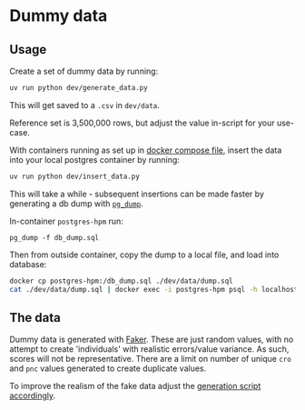 # Dummy data

## Usage

Create a set of dummy data by running:

```sh
uv run python dev/generate_data.py
```

This will get saved to a `.csv` in `dev/data`.

Reference set is 3,500,000 rows, but adjust the value in-script for your use-case.

With containers running as set up in [docker compose file](../docker-compose.yml), insert the data into your local postgres container by running:

```sh
uv run python dev/insert_data.py
```

This will take a while - subsequent insertions can be made faster by generating a db dump with [`pg_dump`](https://www.postgresql.org/docs/current/app-pgdump.html).

In-container `postgres-hpm` run:

```
pg_dump -f db_dump.sql
```

Then from outside container, copy the dump to a local file, and load into database:

```sh
docker cp postgres-hpm:/db_dump.sql ./dev/data/dump.sql
cat ./dev/data/dump.sql | docker exec -i postgres-hpm psql -h localhost -U root -f-
```

## The data

Dummy data is generated with [Faker](https://faker.readthedocs.io/en/master/).
These are just random values, with no attempt to create 'individuals' with realistic errors/value variance.
As such, scores will not be representative.
There are a limit on number of unique `cro` and `pnc` values generated to create duplicate values.

To improve the realism of the fake data adjust the [generation script accordingly](./generate_data.py).
